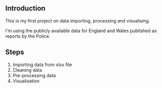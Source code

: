 ## Introduction

This is my first project on data importing, processing and visualising.

I'm using the publicly available data for England and Wales published as reports by the Police.

## Steps

1. Importing data from xlsx file
2. Cleaning data
3. Pre-processing data
4. Visualisation
